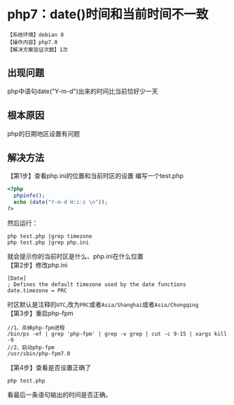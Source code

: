 # php7：date()时间和当前时间不一致
`【系统环境】debian 8`  
`【操作内容】php7.0`  
`【解决方案验证次数】1次`  
## <i class="fa fa-question-circle"></i> 出现问题
php中语句date("Y-m-d")出来的时间比当前恰好少一天
## <i class="fa fa-bullseye"></i> 根本原因
php的日期地区设置有问题
## <i class="fa fa-check-circle"></i> 解决方法
【第1步】查看php.ini的位置和当前时区的设置
编写一个test.php
```php
<?php
  phpinfo();
  echo (date("Y-m-d H:i:s \n"));
?>
```
然后运行：
```
php test.php |grep timezone
php test.php |grep php.ini
```
就会提示你的当前时区是什么、php.ini在什么位置  
【第2步】修改php.ini
```
[Date]
; Defines the default timezone used by the date functions
date.timezone = PRC
```
时区默认是注释的`UTC`,改为`PRC`或者`Asia/Shanghai`或者`Asia/Chongqing`  
【第3步】重启php-fpm
```
//1、杀掉php-fpm进程
/bin/ps -ef | grep 'php-fpm' | grep -v grep | cut -c 9-15 | xargs kill -9
//2、启动php-fpm
/usr/sbin/php-fpm7.0
```
【第4步】查看是否设置正确了
```
php test.php
```
看最后一条语句输出的时间是否正确。
